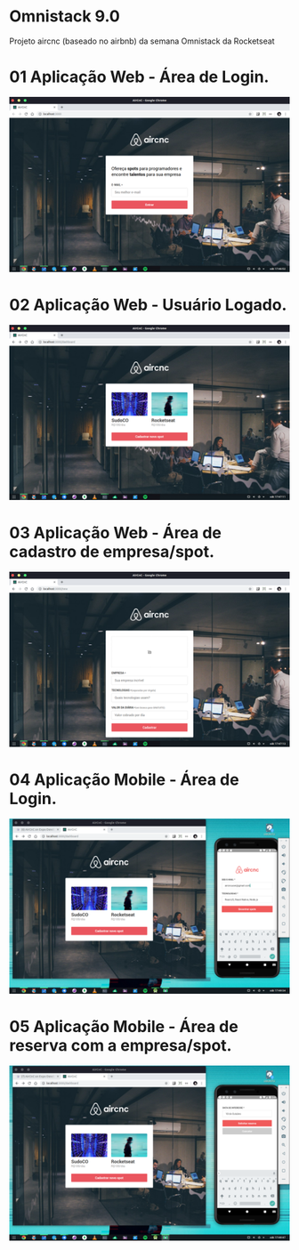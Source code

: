 # Omnistack 9.0
Projeto aircnc (baseado no airbnb) da semana Omnistack da Rocketseat

# 01 Aplicação Web - Área de Login.
<img src="Preview/prev07.png">
</br>

# 02 Aplicação Web - Usuário Logado.
<img src="Preview/prev06.png">
</br>

# 03 Aplicação Web - Área de cadastro de empresa/spot.
<img src="Preview/prev05.png">
</br>


# 04 Aplicação Mobile - Área de Login.
<img src="Preview/previ04.png">
</br>

# 05 Aplicação Mobile - Área de reserva com a empresa/spot.
<img src="Preview/prev03.png">
</br>
